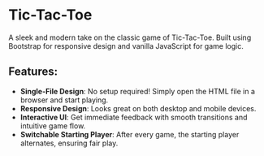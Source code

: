 # Tic-Tac-Toe

A sleek and modern take on the classic game of Tic-Tac-Toe. Built using Bootstrap for responsive design and vanilla JavaScript for game logic.

## Features:
- **Single-File Design**: No setup required! Simply open the HTML file in a browser and start playing.
- **Responsive Design**: Looks great on both desktop and mobile devices.
- **Interactive UI**: Get immediate feedback with smooth transitions and intuitive game flow.
- **Switchable Starting Player**: After every game, the starting player alternates, ensuring fair play.
